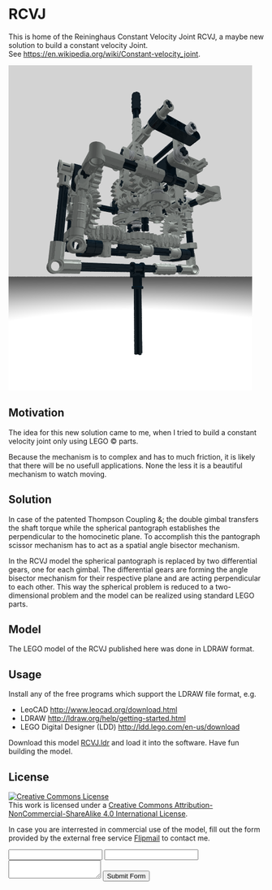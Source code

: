 # RCVJ

This is home of the Reininghaus Constant Velocity Joint RCVJ, a maybe new solution to build a constant velocity Joint.<br>
See https://en.wikipedia.org/wiki/Constant-velocity_joint.

<img src="docs/V9b1.png">

## Motivation

The idea for this new solution came to me, when I tried to build a constant velocity joint only using LEGO &copy; parts.

Because the mechanism is to complex and has to much friction, it is likely that there will be no usefull applications. None the less it is a beautiful mechanism to watch moving.

## Solution

In case of the patented Thompson Coupling &; the double gimbal transfers the shaft torque while the spherical pantograph establishes the perpendicular to the homocinetic plane. To accomplish this the pantograph scissor mechanism has to act as a spatial angle bisector mechanism.

In the RCVJ model the spherical pantograph is replaced by two differential gears, one for each gimbal. The differential gears are forming the angle bisector mechanism for their respective plane and are acting perpendicular to each other. This way the spherical problem is reduced to a two-dimensional problem and the model can be realized using standard LEGO parts.

## Model

The LEGO model of the RCVJ published here was done in LDRAW format.

## Usage

Install any of the free programs which support the LDRAW file format, e.g.

* LeoCAD http://www.leocad.org/download.html
* LDRAW http://ldraw.org/help/getting-started.html
* LEGO Digital Designer (LDD) http://ldd.lego.com/en-us/download

Download this model [RCVJ.ldr](model/RCVJ.ldr) and load it into the software. Have fun building the model.

## License

<a rel="license" href="http://creativecommons.org/licenses/by-nc-sa/4.0/"><img alt="Creative Commons License" style="border-width:0" src="https://i.creativecommons.org/l/by-nc-sa/4.0/88x31.png" /></a><br />This work is licensed under a <a rel="license" href="http://creativecommons.org/licenses/by-nc-sa/4.0/">Creative Commons Attribution-NonCommercial-ShareAlike 4.0 International License</a>.

In case you are interrested in commercial use of the model, fill out the form provided by the external free service [Flipmail](http://flipmail.co) to contact me.

<form action="//flipmail.co/api/rbZQ8BOk19d6CaYlw64j" method="post">
   <input type="text" name="name">
   <input type="email" name="email">
   <textarea name="message"></textarea>
   <button type="submit">Submit Form</button>
   <input type="hidden" name="_subject" value="RCVJ inquiry">
   <input type="hidden" name="_confirmation" value="Thank you! We have received your message and will get back to you asap.">
   <input type="text" name="_honey" value="" style="display:none">
   <input type="hidden" name="_replyto" value="%email">
</form>
